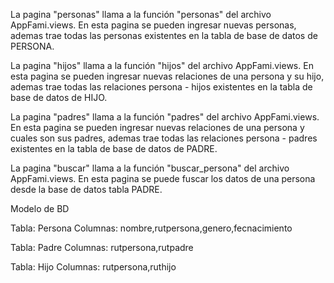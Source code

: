 La pagina "personas" llama a la función "personas" del archivo AppFami.views. En esta pagina se pueden ingresar nuevas personas, ademas trae todas las personas existentes en la tabla de base de datos de PERSONA.

La pagina "hijos" llama a la función "hijos" del archivo AppFami.views. En esta pagina se pueden ingresar nuevas relaciones de una persona y su hijo, ademas trae todas las relaciones persona - hijos existentes en la tabla de base de datos de HIJO.

La pagina "padres" llama a la función "padres" del archivo AppFami.views. En esta pagina se pueden ingresar nuevas relaciones de una persona y cuales son sus padres, ademas trae todas las relaciones persona - padres existentes en la tabla de base de datos de PADRE.

La pagina "buscar" llama a la función "buscar_persona" del archivo AppFami.views. En esta pagina se puede fuscar los datos de una persona desde la base de datos tabla PADRE.


Modelo de BD

Tabla: Persona
Columnas: nombre,rutpersona,genero,fecnacimiento

Tabla: Padre
Columnas: rutpersona,rutpadre

Tabla: Hijo
Columnas: rutpersona,ruthijo